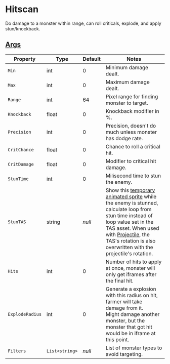 # Hitscan

Do damage to a monster within range, can roll criticals, explode, and apply stun/knockback.

## [Args](~/api/TrinketTinker.Models.AbilityArgs.DamageArgs.yml)

| Property | Type | Default | Notes |
| -------- | ---- | ------- | ----- |
| `Min` | int | 0 | Minimum damage dealt. |
| `Max` | int | 0 | Maximum damage dealt. |
| `Range` | int | 64 | Pixel range for finding monster to target. |
| `Knockback` | float | 0 | Knockback modifier in %. |
| `Precision` | int | 0 | Precision, doesn't do much unless monster has dodge rate. |
| `CritChance` | float | 0 | Chance to roll a critical hit. |
| `CritDamage` | float | 0 | Modifier to critical hit damage. |
| `StunTime` | int | 0 | Milisecond time to stun the enemy. |
| `StunTAS` | string | _null_ | Show this [temporary animated sprite](6-Temporary%20Animated%20Sprite.md) while the enemy is stunned, calculate loop from stun time instead of loop value set in the TAS asset. When used with [Projectile](4.z.005-Projectile.md), the TAS's rotation is also overwritten with the projectile's rotation. |
| `Hits` | int | 0 | Number of hits to apply at once, monster will only get iframes after the final hit. |
| `ExplodeRadius` | int | 0 | Generate a explosion with this radius on hit, farmer will take damage from it.<br>Might damage another monster, but the monster that got hit would be in iframe at this point. |
| `Filters` | `List<string>` | _null_ | List of monster types to avoid targeting. |
